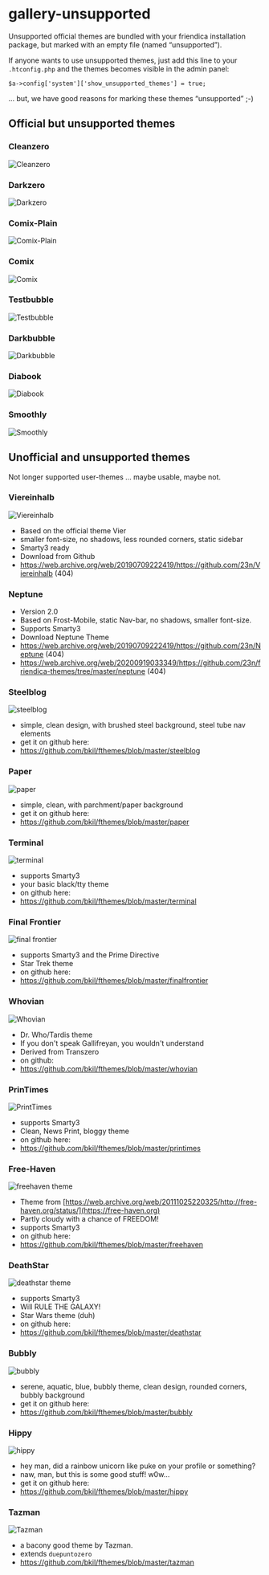 # gallery-unsupported

Unsupported official themes are bundled with your friendica installation package, but marked with an empty file (named “unsupported”).
 
If anyone wants to use unsupported themes, just add this line to your `.htconfig.php` and the themes becomes visible in the admin panel:

```
$a->config['system']['show_unsupported_themes'] = true;
```

… but, we have good reasons for marking these themes “unsupported” ;-)

## Official but unsupported themes

### Cleanzero

![Cleanzero](img/cleanzero.jpg)

### Darkzero

![Darkzero](img/darkzero.jpeg)

### Comix-Plain

![Comix-Plain](img/comix-plain.jpeg)

### Comix

![Comix](img/comix.jpeg)

### Testbubble

![Testbubble](img/testbubble.jpg)

### Darkbubble

![Darkbubble](img/darkbubble.jpg)

### Diabook

![Diabook](img/diabook.jpeg)

### Smoothly

![Smoothly](https://github.com/friendica/friendica/raw/develop/view/theme/smoothly/screenshot.png)

## Unofficial and unsupported themes

Not longer supported user-themes … maybe usable, maybe not.

### Viereinhalb

![Viereinhalb](img/viereinhalbnew.jpg)

* Based on the official theme Vier
* smaller font-size, no shadows, less rounded corners, static sidebar
* Smarty3 ready
* Download from Github
* https://web.archive.org/web/20190709222419/https://github.com/23n/Viereinhalb (404)

### Neptune

* Version 2.0
* Based on Frost-Mobile, static Nav-bar, no shadows, smaller font-size.
* Supports Smarty3
* Download Neptune Theme
* https://web.archive.org/web/20190709222419/https://github.com/23n/Neptune (404)
* https://web.archive.org/web/20200919033349/https://github.com/23n/friendica-themes/tree/master/neptune (404)

### Steelblog

![steelblog](https://github.com/bkil/fthemes/raw/master/steelblog/screenshot.jpg)

* simple, clean design, with brushed steel background, steel tube nav elements
* get it on github here:
* https://github.com/bkil/fthemes/blob/master/steelblog

### Paper

![paper](https://github.com/bkil/fthemes/raw/master/paper/screenshot.jpg)

* simple, clean, with parchment/paper background
* get it on github here:
* https://github.com/bkil/fthemes/blob/master/paper

### Terminal

![terminal](https://github.com/bkil/fthemes/raw/master/terminal/screenshot.png)

* supports Smarty3
* your basic black/tty theme
* on github here:
* https://github.com/bkil/fthemes/blob/master/terminal

### Final Frontier

![final frontier](https://github.com/bkil/fthemes/raw/master/finalfrontier/screenshot.png)

* supports Smarty3 and the Prime Directive
* Star Trek theme
* on github here:
* https://github.com/bkil/fthemes/blob/master/finalfrontier

### Whovian

![Whovian](https://github.com/bkil/fthemes/raw/master/whovian/screenshot.jpg)

* Dr. Who/Tardis theme
* If you don't speak Gallifreyan, you wouldn't understand
* Derived from Transzero
* on github:
* https://github.com/bkil/fthemes/blob/master/whovian

### PrinTimes

![PrintTimes](https://github.com/bkil/fthemes/raw/master/printimes/screenshot.jpg)

* supports Smarty3
* Clean, News Print, bloggy theme
* on github here:
* https://github.com/bkil/fthemes/blob/master/printimes

### Free-Haven

![freehaven theme](https://github.com/bkil/fthemes/raw/master/freehaven/screenshot.jpg)

* Theme from [https://web.archive.org/web/20111025220325/http://free-haven.org/status/](https://free-haven.org)
* Partly cloudy with a chance of FREEDOM!
* supports Smarty3
* on github here:
* https://github.com/bkil/fthemes/blob/master/freehaven

### DeathStar

![deathstar theme](https://github.com/bkil/fthemes/raw/master/deathstar/screenshot.png)

* supports Smarty3
* Will RULE THE GALAXY!
* Star Wars theme (duh)
* on github here:
* https://github.com/bkil/fthemes/blob/master/deathstar

### Bubbly

![bubbly](https://github.com/bkil/fthemes/raw/master/bubbly/screenshot.jpg)

* serene, aquatic, blue, bubbly theme, clean design, rounded corners, bubbly background
* get it on github here:
* https://github.com/bkil/fthemes/blob/master/bubbly

### Hippy

![hippy](https://github.com/bkil/fthemes/raw/master/hippy/screenshot.jpg)

* hey man, did a rainbow unicorn like puke on your profile or something?
* naw, man, but this is some good stuff! w0w…
* get it on github here:
* https://github.com/bkil/fthemes/blob/master/hippy

### Tazman

![Tazman](https://github.com/bkil/fthemes/raw/master/tazman/screenshot.jpg)

* a bacony good theme by Tazman.
* extends `duepuntozero`
* https://github.com/bkil/fthemes/blob/master/tazman
